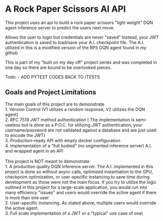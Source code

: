 # A Rock Paper Scissors AI API 

This project uses an api to build a rock paper scissors "light weight" DQN agent inference server to predict the users next move.

Allows the user to login but credentials are never "saved"
Instead, your JWT authentication is saved to load/save your A.I. checkpoint file. The A.I. utilized in this is a modified version of the RPS DQN agent found in my github

This is part of my "built on my day off" project series and was completed in one day so there are bound to be overlooked pieces.

Todo: - ADD PYTEST CODES BACK TO /TESTS
## Goals and Project Limitations
The main goals of this project are to demonstrate \
    1. Version Control (V1 utilizes a random response, V2 utilizes the DQN agent) \
    2. RFC 7519 JWT method authentication ( The implementation is semi-useless but is done as a P.O.C. for utilizing JWT authentication, your username/password are not validated against a database and are just used to encode the JWT) \
    3. Production-ready API with empty docker configuration \
    4. Implementation of a "full bodied" (no segmented inference server) A.I. and wrapped agent in an API \
\
This project is NOT meant to demonstrate:\
    1. A production quality DQN inference server. The A.I. implemented in this project is done so without async calls, optimized instantiation to the GPU, checkpoint optimization, or user-specific instancing to save time during development as those were not the main focus. If you try to utilize the logic outlined in this project for a large-scale application, you would run into many efficiency "issues" and users would override the active agent if there is more than one user\
    2. User-specific instancing. As stated above, multiple users would override the active agent.\
    3. Full scale implementation of a JWT or a "typical" use case of one\
